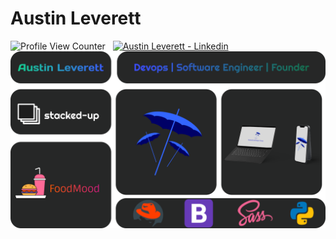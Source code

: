 # Austin Leverett
![Profile View Counter](https://komarev.com/ghpvc/?username=miliaus)&nbsp;&nbsp;
[![Austin Leverett - Linkedin](https://img.shields.io/badge/Austin_Leverett-Linkedin-blue?logo=LinkedIn&logoColor=white)](https://www.linkedin.com/in/all09/)
![Logo](https://github.com/MiliAus/MiliAus/blob/632731bc426dc0505498c2487e2e3846648c6631/Group%2024.png)














